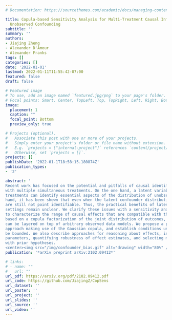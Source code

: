 ```yaml
---
# Documentation: https://sourcethemes.com/academic/docs/managing-content/

title: Copula-based Sensitivity Analysis for Multi-Treatment Causal Inference with
  Unobserved Confounding
subtitle: ''
summary: ''
authors:
- Jiajing Zheng
- Alexander D'Amour
- Alexander Franks
tags: []
categories: []
date: '2022-01-01'
lastmod: 2022-01-11T11:55:42-07:00
featured: false
draft: false

# Featured image
# To use, add an image named `featured.jpg/png` to your page's folder.
# Focal points: Smart, Center, TopLeft, Top, TopRight, Left, Right, BottomLeft, Bottom, BottomRight.
image:
  placement: 1
  caption: ""
  focal_point: Bottom
  preview_only: true

# Projects (optional).
#   Associate this post with one or more of your projects.
#   Simply enter your project's folder or file name without extension.
#   E.g. `projects = ["internal-project"]` references `content/project/deep-learning/index.md`.
#   Otherwise, set `projects = []`.
projects: []
publishDate: '2022-01-1T18:58:15.180874Z'
publication_types:
- '2'

abstract: '
Recent work has focused on the potential and pitfalls of causal identification in observational studies
with multiple simultaneous treatments. On the one hand, a latent variable model fit to the observed
treatments can identify essential aspects of the distribution of unobserved confounders. On the other
hand, it has been shown that even when the latent confounder distribution is known exactly, causal effects
are still not point identifiable. Thus, the practical benefits of latent variable modeling in multi-treatment
settings remain unclear. We clarify these issues with a sensitivity analysis method that can be used
to characterize the range of causal effects that are compatible with the observed data. Our method is
based on a copula factorization of the joint distribution of outcomes, treatments, and confounders, and
can be layered on top of arbitrary observed data models. We propose a practical implementation of this
approach making use of the Gaussian copula, and establish conditions under which causal effects can
be bounded. We also describe approaches for reasoning about effects, including calibrating sensitivity
parameters, quantifying robustness of effect estimates, and selecting models which are most consistent
with prior hypotheses.
<center><img src="/img/confounder_bias.gif" alt="drawing" width="80%" /></center>' 
publication: '*arXiv preprint arXiv:2102.09412*'

# links:
# - name: ""
#   url: ""
url_pdf: https://arxiv.org/pdf/2102.09412.pdf
url_code: https://github.com/JiajingZ/CopSens
url_dataset: ''
url_poster: ''
url_project: ''
url_slides: ''
url_source: ''
url_video: ''
---
```

